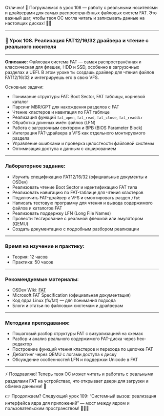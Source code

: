 Отлично! 🚀 Погружаемся в урок 108 — работу с реальными носителями и драйверами для самых распространённых файловых систем FAT. Это важный шаг, чтобы твоя ОС могла читать и записывать данные на настоящих дисках! 💾🔧

---

### 🔹 Урок 108. Реализация FAT12/16/32 драйвера и чтение с реального носителя

---

**Описание:**
Файловая система FAT — самая распространённая и классическая для флешек, HDD и SSD, особенно в загрузочных разделах и UEFI. В этом уроке ты создашь драйвер для чтения файлов FAT12/16/32 и интегрируешь его в свою VFS.

Основные задачи:

* Понимание структуры FAT: Boot Sector, FAT таблицы, корневой каталог
* Парсинг MBR/GPT для нахождения разделов с FAT
* Чтение кластеров и навигация по FAT таблице
* Реализация функций `fat_open`, `fat_read`, `fat_close`, `fat_readdir`
* Обработка длинных имён файлов (LFN)
* Работа с загрузочным сектором и BPB (BIOS Parameter Block)
* Интеграция FAT-драйвера в VFS как отдельного монтируемого раздела
* Управление ошибками и проверка целостности файловой системы
* Оптимизация доступа к данным с кэшированием

---

### Лабораторное задание:

* Изучить спецификацию FAT12/16/32 (официальные документы и OSDev)
* Реализовать чтение Boot Sector и идентификацию FAT типа
* Реализовать навигацию по FAT-таблице для чтения кластеров
* Подключить FAT-драйвер к VFS и смонтировать раздел `/fat`
* Написать тестовую программу для чтения и вывода содержимого файлов и каталогов FAT
* Реализовать поддержку LFN (Long File Names)
* Провести тестирование с реальной флешкой или эмулятором (QEMU)
* Создать документацию с подробным разбором реализации

---

### Время на изучение и практику:

* Теория: 12 часов
* Практика: 50 часов

---

### Рекомендуемые материалы:

* OSDev Wiki: [FAT](https://wiki.osdev.org/FAT)
* Microsoft FAT Specification (официальная документация)
* Код ядра Linux (fs/fat) — для понимания подхода
* Блоги и статьи по файловым системам и драйверам

---

### Методика преподавания:

* Пошаговый разбор структуры FAT с визуализацией на схемах
* Разбор и анализ реального содержимого FAT-диска через hex-редактор
* Построение функций чтения кластеров и перехода по цепочке FAT
* Дебаггинг через QEMU с логами доступа к диску
* Обсуждение особенностей LFN и поддержки Unicode в FAT

---

⚡ Поздравляю! Теперь твоя ОС может читать и работать с реальными разделами FAT на устройствах, что открывает двери для загрузки и обмена данными! 🎉

👉 Продолжаем? Следующий урок 109: “Системный вызов: реализация интерфейса ядра для приложений” — мост между ядром и пользовательским пространством! 🧩👨‍💻
